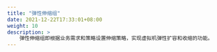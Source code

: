 ```yaml
---
title: "弹性伸缩组"
date: 2021-12-22T17:33:01+08:00
weight: 10
description: >
    弹性伸缩组即根据业务需求和策略设置伸缩策略，实现虚拟机弹性扩容和收缩的功能。
---
```


